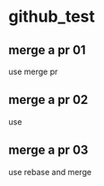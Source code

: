 # github_test

## merge a pr 01

use merge pr

## merge a pr 02

use

## merge a pr 03

use rebase and merge

